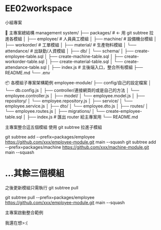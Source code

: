 # EE02workspace
小組專案

🧱 主專案總結構
management system/
├── packages/                        # ← 用 git subtree 拉進各模組
│   ├── employee/                    # 人員員工模組
│   ├── machine/                     # 設備機台模組
│   ├── workorder/                   # 工單模組
│   ├── material/                    # 生產物料模組
│   └── attendance/                  # 出缺勤/人資模組
│
├── db/
│   └── schema/
│       ├── create-employee-table.sql
│       ├── create-machine-table.sql
│       ├── create-workorder-table.sql
│       ├── create-material-table.sql
│       └── create-attendance-table.sql
│
├── index.js                         # 主後端入口，整合所有模組
├── README.md
└── .env

📦 各模組子專案架構範例
employee-module/
├── config/自己的設定檔案
│   └── db.config.js
│
├── controller/連接網頁的或是自己的方法
│   └── employee.controller.js
│
├── model/
│   └── employee.model.js
│
├── repository/
│   └── employee.repository.js
│
├── service/
│   └── employee.service.js
│
├── dto/
│   └── employee.dto.js
│
├── routes/
│   └── employee.routes.js
│
├── migrations/
│   └── create-employee-table.sql
│
├── index.js                        # 匯出 router 給主專案用
└── README.md


主專案整合這五個模組
 使用 git subtree 拉進子模組

git subtree add --prefix=packages/employee https://github.com/xxx/employee-module.git main --squash
git subtree add --prefix=packages/machine https://github.com/xxx/machine-module.git main --squash
# ...其餘三個模組

之後更新模組只需執行 git subtree pull

git subtree pull --prefix=packages/employee https://github.com/xxx/employee-module.git main --squash


主專案啟動整合範例

我還在想>:(